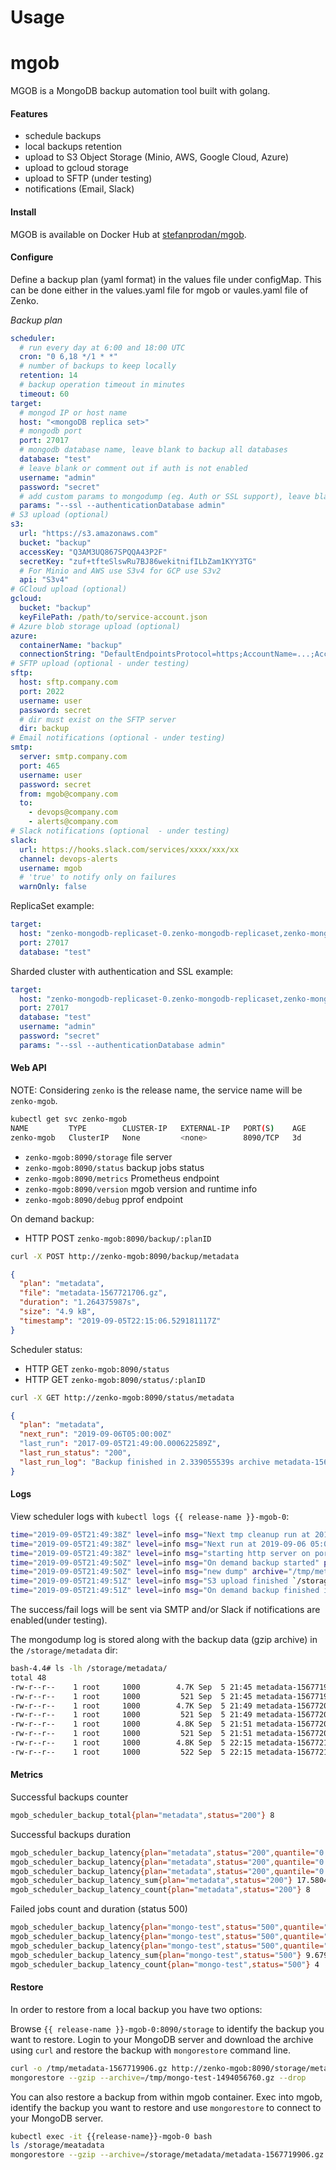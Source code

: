 # Usage

# mgob

MGOB is a MongoDB backup automation tool built with golang.

#### Features

- schedule backups
- local backups retention
- upload to S3 Object Storage (Minio, AWS, Google Cloud, Azure)
- upload to gcloud storage
- upload to SFTP (under testing)
- notifications (Email, Slack)

#### Install

MGOB is available on Docker Hub at [stefanprodan/mgob](https://hub.docker.com/r/stefanprodan/mgob/).

#### Configure

Define a backup plan (yaml format) in the values file under configMap.
This can be done either in the values.yaml file for mgob or vaules.yaml
file of Zenko.

_Backup plan_

```yaml
scheduler:
  # run every day at 6:00 and 18:00 UTC
  cron: "0 6,18 */1 * *"
  # number of backups to keep locally
  retention: 14
  # backup operation timeout in minutes
  timeout: 60
target:
  # mongod IP or host name
  host: "<mongoDB replica set>"
  # mongodb port
  port: 27017
  # mongodb database name, leave blank to backup all databases
  database: "test"
  # leave blank or comment out if auth is not enabled
  username: "admin"
  password: "secret"
  # add custom params to mongodump (eg. Auth or SSL support), leave blank if not needed
  params: "--ssl --authenticationDatabase admin"
# S3 upload (optional)
s3:
  url: "https://s3.amazonaws.com"
  bucket: "backup"
  accessKey: "Q3AM3UQ867SPQQA43P2F"
  secretKey: "zuf+tfteSlswRu7BJ86wekitnifILbZam1KYY3TG"
  # For Minio and AWS use S3v4 for GCP use S3v2
  api: "S3v4"
# GCloud upload (optional)
gcloud:
  bucket: "backup"
  keyFilePath: /path/to/service-account.json
# Azure blob storage upload (optional)
azure:
  containerName: "backup"
  connectionString: "DefaultEndpointsProtocol=https;AccountName=...;AccountKey=...;EndpointSuffix=core.windows.net"
# SFTP upload (optional - under testing)
sftp:
  host: sftp.company.com
  port: 2022
  username: user
  password: secret
  # dir must exist on the SFTP server
  dir: backup
# Email notifications (optional - under testing)
smtp:
  server: smtp.company.com
  port: 465
  username: user
  password: secret
  from: mgob@company.com
  to:
    - devops@company.com
    - alerts@company.com
# Slack notifications (optional  - under testing)
slack:
  url: https://hooks.slack.com/services/xxxx/xxx/xx
  channel: devops-alerts
  username: mgob
  # 'true' to notify only on failures
  warnOnly: false
```

ReplicaSet example:

```yaml
target:
  host: "zenko-mongodb-replicaset-0.zenko-mongodb-replicaset,zenko-mongodb-replicaset-1.zenko-mongodb-replicaset,zenko-mongodb-replicaset-2.zenko-mongodb-replicaset"
  port: 27017
  database: "test"
```

Sharded cluster with authentication and SSL example:

```yaml
target:
  host: "zenko-mongodb-replicaset-0.zenko-mongodb-replicaset,zenko-mongodb-replicaset-1.zenko-mongodb-replicaset,zenko-mongodb-replicaset-2.zenko-mongodb-replicaset"
  port: 27017
  database: "test"
  username: "admin"
  password: "secret"
  params: "--ssl --authenticationDatabase admin"
```

#### Web API

NOTE: Considering `zenko` is the release name, the service name will be `zenko-mgob`.

```sh
kubectl get svc zenko-mgob
NAME         TYPE        CLUSTER-IP   EXTERNAL-IP   PORT(S)    AGE
zenko-mgob   ClusterIP   None         <none>        8090/TCP   3d
```

- `zenko-mgob:8090/storage` file server
- `zenko-mgob:8090/status` backup jobs status
- `zenko-mgob:8090/metrics` Prometheus endpoint
- `zenko-mgob:8090/version` mgob version and runtime info
- `zenko-mgob:8090/debug` pprof endpoint

On demand backup:

- HTTP POST `zenko-mgob:8090/backup/:planID`

```bash
curl -X POST http://zenko-mgob:8090/backup/metadata
```

```json
{
  "plan": "metadata",
  "file": "metadata-1567721706.gz",
  "duration": "1.264375987s",
  "size": "4.9 kB",
  "timestamp": "2019-09-05T22:15:06.529181117Z"
}
```

Scheduler status:

- HTTP GET `zenko-mgob:8090/status`
- HTTP GET `zenko-mgob:8090/status/:planID`

```bash
curl -X GET http://zenko-mgob:8090/status/metadata
```

```json
{
  "plan": "metadata",
  "next_run": "2019-09-06T05:00:00Z"
  "last_run": "2017-09-05T21:49:00.000622589Z",
  "last_run_status": "200",
  "last_run_log": "Backup finished in 2.339055539s archive metadata-1567720190.gz size 4.7 kB"
}
```

#### Logs

View scheduler logs with `kubectl logs {{ release-name }}-mgob-0`:

```bash
time="2019-09-05T21:49:38Z" level=info msg="Next tmp cleanup run at 2019-09-05 22:00:00 +0000 UTC"
time="2019-09-05T21:49:38Z" level=info msg="Next run at 2019-09-06 05:00:00 +0000 UTC" plan=metadata
time="2019-09-05T21:49:38Z" level=info msg="starting http server on port 8090"
time="2019-09-05T21:49:50Z" level=info msg="On demand backup started" plan=metadata
time="2019-09-05T21:49:50Z" level=info msg="new dump" archive="/tmp/metadata-1567720190.gz" err=<nil> mlog="/tmp/metadata-1567720190.log" planDir="/storage/metadata"
time="2019-09-05T21:49:51Z" level=info msg="S3 upload finished `/storage/metadata/metadata-1567720190.gz` -> `metadata/anurag-west-1/metadata-1567720190.gz` Total: 4.74 KiB, Transferred: 4.74 KiB, Speed: 30.07 KiB/s " plan=metadata
time="2019-09-05T21:49:51Z" level=info msg="On demand backup finished in 1.222549426s archive metadata-1567720190.gz size 4.9 kB" plan=metadata
```

The success/fail logs will be sent via SMTP and/or Slack if notifications are enabled(under testing).

The mongodump log is stored along with the backup data (gzip archive) in the `/storage/metadata` dir:

```bash
bash-4.4# ls -lh /storage/metadata/
total 48
-rw-r--r--    1 root     1000        4.7K Sep  5 21:45 metadata-1567719906.gz
-rw-r--r--    1 root     1000         521 Sep  5 21:45 metadata-1567719906.log
-rw-r--r--    1 root     1000        4.7K Sep  5 21:49 metadata-1567720190.gz
-rw-r--r--    1 root     1000         521 Sep  5 21:49 metadata-1567720190.log
-rw-r--r--    1 root     1000        4.8K Sep  5 21:51 metadata-1567720275.gz
-rw-r--r--    1 root     1000         521 Sep  5 21:51 metadata-1567720275.log
-rw-r--r--    1 root     1000        4.8K Sep  5 22:15 metadata-1567721706.gz
-rw-r--r--    1 root     1000         522 Sep  5 22:15 metadata-1567721706.log
```

#### Metrics

Successful backups counter

```bash
mgob_scheduler_backup_total{plan="metadata",status="200"} 8
```

Successful backups duration

```bash
mgob_scheduler_backup_latency{plan="metadata",status="200",quantile="0.5"} 2.149668417
mgob_scheduler_backup_latency{plan="metadata",status="200",quantile="0.9"} 2.39848413
mgob_scheduler_backup_latency{plan="metadata",status="200",quantile="0.99"} 2.39848413
mgob_scheduler_backup_latency_sum{plan="metadata",status="200"} 17.580484907
mgob_scheduler_backup_latency_count{plan="metadata",status="200"} 8
```

Failed jobs count and duration (status 500)

```bash
mgob_scheduler_backup_latency{plan="mongo-test",status="500",quantile="0.5"} 2.4180213
mgob_scheduler_backup_latency{plan="mongo-test",status="500",quantile="0.9"} 2.438254775
mgob_scheduler_backup_latency{plan="mongo-test",status="500",quantile="0.99"} 2.438254775
mgob_scheduler_backup_latency_sum{plan="mongo-test",status="500"} 9.679809477
mgob_scheduler_backup_latency_count{plan="mongo-test",status="500"} 4
```

#### Restore

In order to restore from a local backup you have two options:

Browse `{{ release-name }}-mgob-0:8090/storage` to identify the backup you want to restore.
Login to your MongoDB server and download the archive using `curl` and restore the backup with `mongorestore` command line.

```bash
curl -o /tmp/metadata-1567719906.gz http://zenko-mgob:8090/storage/metadata/ metadata-1567719906.gz
mongorestore --gzip --archive=/tmp/mongo-test-1494056760.gz --drop
```

You can also restore a backup from within mgob container.
Exec into mgob, identify the backup you want to restore and use `mongorestore` to connect to your MongoDB server.

```bash
kubectl exec -it {{release-name}}-mgob-0 bash
ls /storage/meatadata
mongorestore --gzip --archive=/storage/metadata/metadata-1567719906.gz --host mongohost:27017 --drop
```
